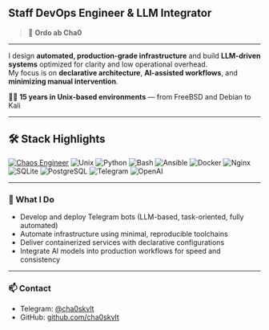 ## Staff DevOps Engineer & LLM Integrator

> 📐 **Ordo ab Cha0** 

---
I design **automated, production-grade infrastructure** and build **LLM-driven systems** optimized for clarity and low operational overhead.  
My focus is on **declarative architecture**, **AI-assisted workflows**, and **minimizing manual intervention**.

👨‍💻 **15 years in Unix-based environments** — from FreeBSD and Debian to Kali  

---

## 🛠️ Stack Highlights
[![Chaos Engineer](https://img.shields.io/badge/Chaos--Engineer-%23e63946?style=flat-square&logoColor=white)](https://principlesofchaos.org/)
![Unix](https://img.shields.io/badge/Unix-Debian%20%7C%20Kali%20%7C%20FreeBSD-333?logo=linux&logoColor=white)
![Python](https://img.shields.io/badge/Python-automation-blue?logo=python&logoColor=white)
![Bash](https://img.shields.io/badge/Bash-scripts-4EAA25?logo=gnubash&logoColor=white)
![Ansible](https://img.shields.io/badge/Ansible-lightweight--use-E12C2C?logo=ansible)
![Docker](https://img.shields.io/badge/Docker-containers-2496ED?logo=docker&logoColor=white)
![Nginx](https://img.shields.io/badge/nginx-web-009639?logo=nginx&logoColor=white)
![SQLite](https://img.shields.io/badge/SQLite-lightweight%20db-003B57?logo=sqlite)
![PostgreSQL](https://img.shields.io/badge/PostgreSQL-core%20db-336791?logo=postgresql)
![Telegram](https://img.shields.io/badge/Telegram-bots-26A5E4?logo=telegram)
![OpenAI](https://img.shields.io/badge/OpenAI-LLMs-412991?logo=openai)

---

### 🔧 What I Do
- Develop and deploy Telegram bots (LLM-based, task-oriented, fully automated)
- Automate infrastructure using minimal, reproducible toolchains
- Deliver containerized services with declarative configurations
- Integrate AI models into production workflows for speed and consistency

---

### 📫 Contact
- Telegram: [@cha0skvlt](https://t.me/cha0skvlt)  
- GitHub: [github.com/cha0skvlt](https://github.com/cha0skvlt)
